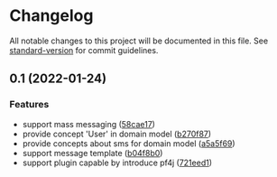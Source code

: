 # Changelog

All notable changes to this project will be documented in this file. See [standard-version](https://github.com/conventional-changelog/standard-version) for commit guidelines.

## 0.1 (2022-01-24)

### Features

* support mass messaging ([58cae17](https://github.com/pigeon-cp/pigeon-core/commit/58cae17c493ffd68d3e46f69bfbbfcc207c14b37))
* provide concept 'User' in domain model ([b270f87](https://github.com/pigeon-cp/pigeon-core/commit/b270f8715cd2eb204b5efa681d2ee41c57195bf0))
* provide concepts about sms for domain model ([a5a5f69](https://github.com/pigeon-cp/pigeon-core/commit/a5a5f6949d5291a5e28534aa68ad41b8ed24ba65))
* support message template ([b04f8b0](https://github.com/pigeon-cp/pigeon-core/commit/b04f8b043c30add3b03050887be2a9b2528cab7b))
* support plugin capable by introduce pf4j ([721eed1](https://github.com/pigeon-cp/pigeon-core/commit/721eed11ad7eb1285caa7c5d17f0a92f556a81ac))
